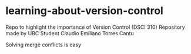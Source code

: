# learning-about-version-control
Repo to highlight the importance of Version Control (DSCI 310)
Repository made by UBC Student Claudio Emiliano Torres Cantu

Solving merge conflicts is easy

